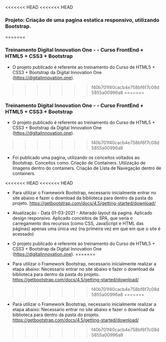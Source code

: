 <<<<<<< HEAD
<<<<<<< HEAD
### Projeto: Criação de uma pagina estatica responsivo, utilizando Bootstrap.
=======
### Treinamento Digital Innovation One - - Curso FrontEnd + HTML5 + CSS3 + Bootstrap

- O projeto publicado é referente ao treinamento do Curso de HTML5 + CSS3 + Bootstrap da Digital Innovation One (https://digitalinnovation.one).
>>>>>>> f40b701f40cacb4e758bf6f7c08d5855a00996a8
=======
### Treinamento Digital Innovation One - - Curso FrontEnd + HTML5 + CSS3 + Bootstrap

- O projeto publicado é referente ao treinamento do Curso de HTML5 + CSS3 + Bootstrap da Digital Innovation One (https://digitalinnovation.one).
>>>>>>> f40b701f40cacb4e758bf6f7c08d5855a00996a8

- Foi publicado uma pagina, utilizando os conceitos voltados ao Bootstrap. Conceitos como:
Criação de Containers. Utilização de Imagens dentro do containers.  Criação de Lista de Navegação dentro de containers.

<<<<<<< HEAD
<<<<<<< HEAD
- Para utilizar o Framework Bootstrap, necessario inicialmente entrar no site abaixo e fazer o download da biblioteca para dentro da pasta do projeto. 
https://getbootstrap.com/docs/4.5/getting-started/download/

- Atualização - Data 01-03-2021 - Alterado layout da pagina. Aplicado design responsivo. Aplicado conceitos de SPA, que seria o carregamento dos recursos (como CSS, JavaScript e HTML das páginas) apenas uma única vez (na primeira vez em que em que o site é acessado)

- O projeto publicado é referente ao treinamento do Curso de HTML5 + CSS3 + Bootstrap da Digital Innovation One (https://digitalinnovation.one).
=======
- Para utilizar o Framework Bootstrap, necessario inicialmente realizar a etapa abaixo:
Necessario entrar no site abaixo e fazer o download da biblioteca para dentro da pasta do projeto. 
https://getbootstrap.com/docs/4.5/getting-started/download/
>>>>>>> f40b701f40cacb4e758bf6f7c08d5855a00996a8
=======
- Para utilizar o Framework Bootstrap, necessario inicialmente realizar a etapa abaixo:
Necessario entrar no site abaixo e fazer o download da biblioteca para dentro da pasta do projeto. 
https://getbootstrap.com/docs/4.5/getting-started/download/
>>>>>>> f40b701f40cacb4e758bf6f7c08d5855a00996a8
